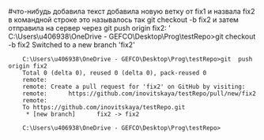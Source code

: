 #что-нибудь
добавила текст
добавила новую ветку от fix1 и назвала fix2
в командной строке это называлось так git checkout -b fix2 и затем отправила на сервер через git  push origin fix2:
'
        C:\Users\u406938\OneDrive - GEFCO\Desktop\Prog\testRepo>git checkout -b fix2
        Switched to a new branch 'fix2'

        C:\Users\u406938\OneDrive - GEFCO\Desktop\Prog\testRepo>git  push origin fix2
        Total 0 (delta 0), reused 0 (delta 0), pack-reused 0
        remote:
        remote: Create a pull request for 'fix2' on GitHub by visiting:
        remote:      https://github.com/inovitskaya/testRepo/pull/new/fix2
        remote:
        To https://github.com/inovitskaya/testRepo.git
         * [new branch]      fix2 -> fix2

        C:\Users\u406938\OneDrive - GEFCO\Desktop\Prog\testRepo>
